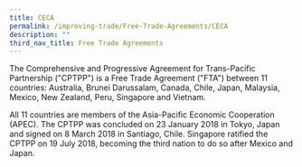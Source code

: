 ```yaml
---
title: CECA
permalink: /improving-trade/Free-Trade-Agreements/CECA
description: ""
third_nav_title: Free Trade Agreements
---
```

The Comprehensive and Progressive Agreement for Trans-Pacific Partnership ("CPTPP") is a Free Trade Agreement ("FTA") between 11 countries: Australia, Brunei Darussalam, Canada, Chile, Japan, Malaysia, Mexico, New Zealand, Peru, Singapore and Vietnam.

All 11 countries are members of the Asia-Pacific Economic Cooperation (APEC). The CPTPP was concluded on 23 January 2018 in Tokyo, Japan and signed on 8 March 2018 in Santiago, Chile. Singapore ratified the CPTPP on 19 July 2018, becoming the third nation to do so after Mexico and Japan.